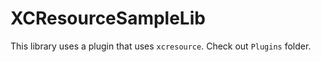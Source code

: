 # XCResourceSampleLib

This library uses a plugin that uses `xcresource`.
Check out `Plugins` folder.
